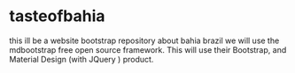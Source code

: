 # tasteofbahia
this ill be a website bootstrap repository about bahia brazil
we will use the mdbootstrap free open source framework. This will use their Bootstrap, and Material Design (with JQuery ) product. 
